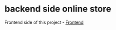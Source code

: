 # backend side online store

Frontend side of this project - [Frontend](https://github.com/net0zerozero/Frontend-side-of-the-online-store)

